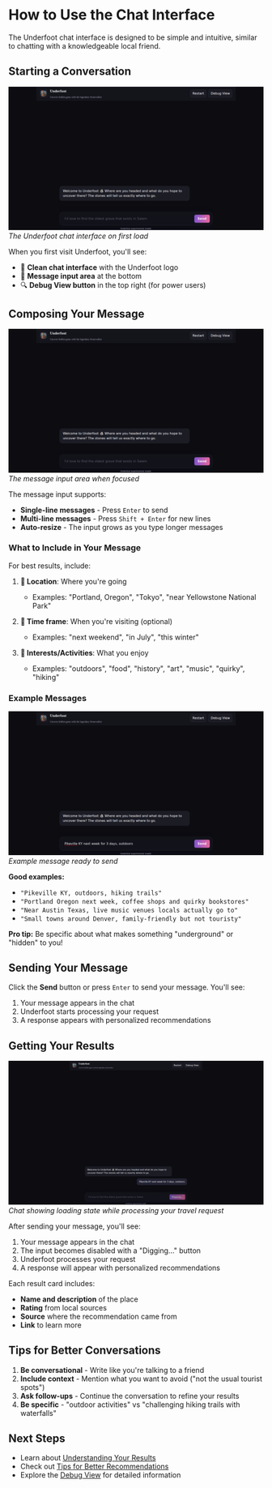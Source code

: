 # How to Use the Chat Interface

The Underfoot chat interface is designed to be simple and intuitive, similar to chatting with a knowledgeable local friend.

## Starting a Conversation

![Chat Interface](../screenshots/01-landing-page.png)
*The Underfoot chat interface on first load*

When you first visit Underfoot, you'll see:
- 📱 **Clean chat interface** with the Underfoot logo
- 💬 **Message input area** at the bottom
- 🔍 **Debug View button** in the top right (for power users)

## Composing Your Message

![Focused Input](../screenshots/02-chat-input-focused.png)
*The message input area when focused*

The message input supports:
- **Single-line messages** - Press `Enter` to send
- **Multi-line messages** - Press `Shift + Enter` for new lines
- **Auto-resize** - The input grows as you type longer messages

### What to Include in Your Message

For best results, include:

1. **📍 Location**: Where you're going
   - Examples: "Portland, Oregon", "Tokyo", "near Yellowstone National Park"

2. **📅 Time frame**: When you're visiting (optional)
   - Examples: "next weekend", "in July", "this winter"

3. **🎯 Interests/Activities**: What you enjoy
   - Examples: "outdoors", "food", "history", "art", "music", "quirky", "hiking"

### Example Messages

![Filled Input](../screenshots/03-chat-input-filled.png)
*Example message ready to send*

**Good examples:**
- `"Pikeville KY, outdoors, hiking trails"`
- `"Portland Oregon next week, coffee shops and quirky bookstores"`
- `"Near Austin Texas, live music venues locals actually go to"`
- `"Small towns around Denver, family-friendly but not touristy"`

**Pro tip:** Be specific about what makes something "underground" or "hidden" to you!

## Sending Your Message

Click the **Send** button or press `Enter` to send your message. You'll see:
1. Your message appears in the chat
2. Underfoot starts processing your request
3. A response appears with personalized recommendations

## Getting Your Results

![Chat Loading State](../screenshots/04-chat-loading.png)
*Chat showing loading state while processing your travel request*

After sending your message, you'll see:
1. Your message appears in the chat
2. The input becomes disabled with a "Digging..." button
3. Underfoot processes your request
4. A response will appear with personalized recommendations

Each result card includes:
- **Name and description** of the place
- **Rating** from local sources
- **Source** where the recommendation came from
- **Link** to learn more

## Tips for Better Conversations

1. **Be conversational** - Write like you're talking to a friend
2. **Include context** - Mention what you want to avoid ("not the usual tourist spots")
3. **Ask follow-ups** - Continue the conversation to refine your results
4. **Be specific** - "outdoor activities" vs "challenging hiking trails with waterfalls"

## Next Steps

- Learn about [Understanding Your Results](./understanding-results.md)
- Check out [Tips for Better Recommendations](./tips.md)
- Explore the [Debug View](../features/debug-view.md) for detailed information